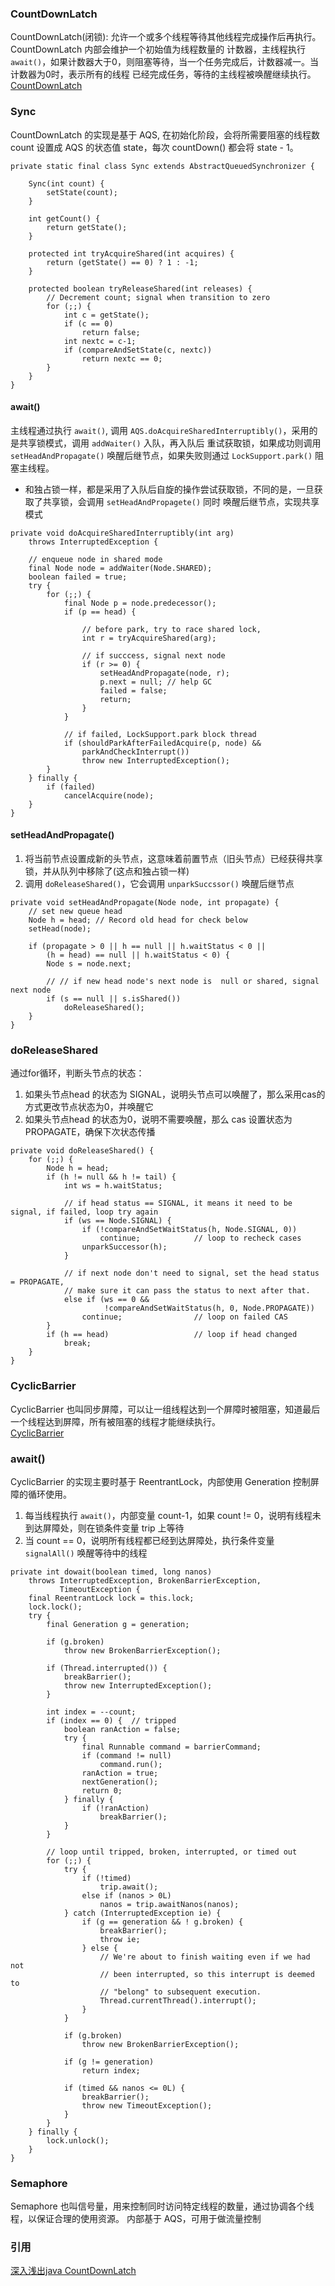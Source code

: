 ### CountDownLatch

CountDownLatch(闭锁): 允许一个或多个线程等待其他线程完成操作后再执行。CountDownLatch 内部会维护一个初始值为线程数量的
计数器，主线程执行 `await()`，如果计数器大于0，则阻塞等待，当一个任务完成后，计数器减一。当计数器为0时，表示所有的线程
已经完成任务，等待的主线程被唤醒继续执行。  
[CountDownLatch](/src/Basic/jucutils/countdownlatch/CountDownLatchApplication.java)

### Sync

CountDownLatch 的实现是基于 AQS, 在初始化阶段，会将所需要阻塞的线程数 count 设置成 AQS 的状态值 state，每次 countDown()
都会将 state - 1。

```
private static final class Sync extends AbstractQueuedSynchronizer {

    Sync(int count) {
        setState(count);
    }

    int getCount() {
        return getState();
    }

    protected int tryAcquireShared(int acquires) {
        return (getState() == 0) ? 1 : -1;
    }

    protected boolean tryReleaseShared(int releases) {
        // Decrement count; signal when transition to zero
        for (;;) {
            int c = getState();
            if (c == 0)
                return false;
            int nextc = c-1;
            if (compareAndSetState(c, nextc))
                return nextc == 0;
        }
    }
}
```

#### await()

主线程通过执行 `await()`, 调用 `AQS.doAcquireSharedInterruptibly()`，采用的是共享锁模式，调用 `addWaiter()` 入队，再入队后
重试获取锁，如果成功则调用 `setHeadAndPropagate()` 唤醒后继节点，如果失败则通过 `LockSupport.park()` 阻塞主线程。

* 和独占锁一样，都是采用了入队后自旋的操作尝试获取锁，不同的是，一旦获取了共享锁，会调用 `setHeadAndPropagete()` 同时
唤醒后继节点，实现共享模式

```
private void doAcquireSharedInterruptibly(int arg)
    throws InterruptedException {

    // enqueue node in shared mode
    final Node node = addWaiter(Node.SHARED);
    boolean failed = true;
    try {
        for (;;) {
            final Node p = node.predecessor();
            if (p == head) {

                // before park, try to race shared lock, 
                int r = tryAcquireShared(arg);

                // if succcess, signal next node
                if (r >= 0) {
                    setHeadAndPropagate(node, r);
                    p.next = null; // help GC
                    failed = false;
                    return;
                }
            }

            // if failed, LockSupport.park block thread
            if (shouldParkAfterFailedAcquire(p, node) &&
                parkAndCheckInterrupt())
                throw new InterruptedException();
        }
    } finally {
        if (failed)
            cancelAcquire(node);
    }
}
```

#### setHeadAndPropagate()

1. 将当前节点设置成新的头节点，这意味着前置节点（旧头节点）已经获得共享锁，并从队列中移除了(这点和独占锁一样)
2. 调用 `doReleaseShared()`，它会调用 `unparkSuccssor()` 唤醒后继节点

```
private void setHeadAndPropagate(Node node, int propagate) {
    // set new queue head
    Node h = head; // Record old head for check below
    setHead(node);

    if (propagate > 0 || h == null || h.waitStatus < 0 ||
        (h = head) == null || h.waitStatus < 0) {
        Node s = node.next;

        // // if new head node's next node is  null or shared, signal next node
        if (s == null || s.isShared())
            doReleaseShared();
    }
}
```

### doReleaseShared

通过for循环，判断头节点的状态：

1. 如果头节点head 的状态为 SIGNAL，说明头节点可以唤醒了，那么采用cas的方式更改节点状态为0，并唤醒它
2. 如果头节点head 的状态为0，说明不需要唤醒，那么 cas 设置状态为 PROPAGATE，确保下次状态传播

```
private void doReleaseShared() {
    for (;;) {
        Node h = head;
        if (h != null && h != tail) {
            int ws = h.waitStatus;

            // if head status == SIGNAL, it means it need to be signal, if failed, loop try again
            if (ws == Node.SIGNAL) {
                if (!compareAndSetWaitStatus(h, Node.SIGNAL, 0))
                    continue;            // loop to recheck cases
                unparkSuccessor(h);
            }
            
            // if next node don't need to signal, set the head status = PROPAGATE, 
            // make sure it can pass the status to next after that.
            else if (ws == 0 &&
                     !compareAndSetWaitStatus(h, 0, Node.PROPAGATE))
                continue;                // loop on failed CAS
        }
        if (h == head)                   // loop if head changed
            break;
    }
}
```



### CyclicBarrier

CyclicBarrier 也叫同步屏障，可以让一组线程达到一个屏障时被阻塞，知道最后一个线程达到屏障，所有被阻塞的线程才能继续执行。  
[CyclicBarrier](/src/Basic/jucutils/cyclicbarrier/Racce.java)

### await()

CyclicBarrier 的实现主要时基于 ReentrantLock，内部使用 Generation 控制屏障的循环使用。

1. 每当线程执行 `await()`，内部变量 count-1，如果 count != 0，说明有线程未到达屏障处，则在锁条件变量 trip 上等待
2. 当 count == 0，说明所有线程都已经到达屏障处，执行条件变量 `signalAll()` 唤醒等待中的线程


```
private int dowait(boolean timed, long nanos)
    throws InterruptedException, BrokenBarrierException,
           TimeoutException {
    final ReentrantLock lock = this.lock;
    lock.lock();
    try {
        final Generation g = generation;

        if (g.broken)
            throw new BrokenBarrierException();

        if (Thread.interrupted()) {
            breakBarrier();
            throw new InterruptedException();
        }

        int index = --count;
        if (index == 0) {  // tripped
            boolean ranAction = false;
            try {
                final Runnable command = barrierCommand;
                if (command != null)
                    command.run();
                ranAction = true;
                nextGeneration();
                return 0;
            } finally {
                if (!ranAction)
                    breakBarrier();
            }
        }

        // loop until tripped, broken, interrupted, or timed out
        for (;;) {
            try {
                if (!timed)
                    trip.await();
                else if (nanos > 0L)
                    nanos = trip.awaitNanos(nanos);
            } catch (InterruptedException ie) {
                if (g == generation && ! g.broken) {
                    breakBarrier();
                    throw ie;
                } else {
                    // We're about to finish waiting even if we had not
                    // been interrupted, so this interrupt is deemed to
                    // "belong" to subsequent execution.
                    Thread.currentThread().interrupt();
                }
            }

            if (g.broken)
                throw new BrokenBarrierException();

            if (g != generation)
                return index;

            if (timed && nanos <= 0L) {
                breakBarrier();
                throw new TimeoutException();
            }
        }
    } finally {
        lock.unlock();
    }
}
```

### Semaphore

Semaphore 也叫信号量，用来控制同时访问特定线程的数量，通过协调各个线程，以保证合理的使用资源。
内部基于 AQS，可用于做流量控制




### 引用
[深入浅出java CountDownLatch](https://www.jianshu.com/p/1716ce690637)